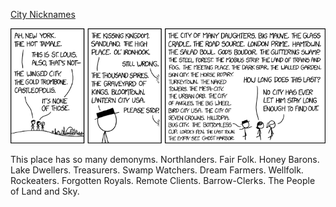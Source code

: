 [City Nicknames](https://xkcd.com/1864)

![City Nicknames](./random_comic.png)

This place has so many demonyms. Northlanders. Fair Folk. Honey Barons. Lake Dwellers. Treasurers. Swamp Watchers. Dream Farmers. Wellfolk. Rockeaters. Forgotten Royals. Remote Clients. Barrow-Clerks. The People of Land and Sky.

